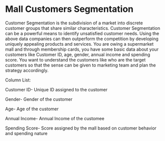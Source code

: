 # Mall Customers Segmentation

Customer Segmentation is the subdivision of a market into discrete customer groups that share similar characteristics. Customer Segmentation can be a powerful means to identify unsatisfied customer needs. Using the above data companies can then outperform the competition by developing uniquely appealing products and services.
You are owing a supermarket mall and through membership cards, you have some basic data about your customers like Customer ID, age, gender, annual income and spending score. You want to understand the customers like who are the target customers so that the sense can be given to marketing team and plan the strategy accordingly.



Column List:

Customer ID- Unique ID assigned to the customer

Gender- Gender of the customer

Age- Age of the customer

Annual Income- Annual Income of the customee

Spending Score- Score assigned by the mall based on customer behavior and spending nature
